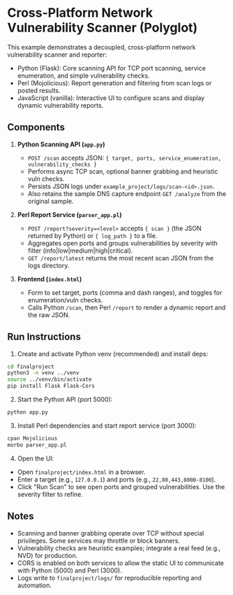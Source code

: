 # Cross-Platform Network Vulnerability Scanner (Polyglot)

This example demonstrates a decoupled, cross-platform network vulnerability scanner and reporter:

- Python (Flask): Core scanning API for TCP port scanning, service enumeration, and simple vulnerability checks.
- Perl (Mojolicious): Report generation and filtering from scan logs or posted results.
- JavaScript (vanilla): Interactive UI to configure scans and display dynamic vulnerability reports.

## Components

1. **Python Scanning API (`app.py`)**
   - `POST /scan` accepts JSON: `{ target, ports, service_enumeration, vulnerability_checks }`
   - Performs async TCP scan, optional banner grabbing and heuristic vuln checks.
   - Persists JSON logs under `example_project/logs/scan-<id>.json`.
   - Also retains the sample DNS capture endpoint `GET /analyze` from the original sample.

2. **Perl Report Service (`parser_app.pl`)**
   - `POST /report?severity=<level>` accepts `{ scan }` (the JSON returned by Python) or `{ log_path }` to a file.
   - Aggregates open ports and groups vulnerabilities by severity with filter (info|low|medium|high|critical).
   - `GET /report/latest` returns the most recent scan JSON from the logs directory.

3. **Frontend (`index.html`)**
   - Form to set target, ports (comma and dash ranges), and toggles for enumeration/vuln checks.
   - Calls Python `/scan`, then Perl `/report` to render a dynamic report and the raw JSON.

## Run Instructions

1) Create and activate Python venv (recommended) and install deps:

```bash
cd finalproject
python3 -m venv ../venv
source ../venv/bin/activate
pip install Flask Flask-Cors
```

2) Start the Python API (port 5000):

```bash
python app.py
```

3) Install Perl dependencies and start report service (port 3000):

```bash
cpan Mojolicious
morbo parser_app.pl
```

4) Open the UI:

- Open `finalproject/index.html` in a browser.
- Enter a target (e.g., `127.0.0.1`) and ports (e.g., `22,80,443,8000-8100`).
- Click "Run Scan" to see open ports and grouped vulnerabilities. Use the severity filter to refine.

## Notes

- Scanning and banner grabbing operate over TCP without special privileges. Some services may throttle or block banners.
- Vulnerability checks are heuristic examples; integrate a real feed (e.g., NVD) for production.
- CORS is enabled on both services to allow the static UI to communicate with Python (5000) and Perl (3000).
- Logs write to `finalproject/logs/` for reproducible reporting and automation.
